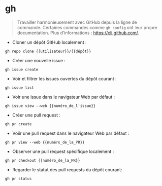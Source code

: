# gh

> Travailler harmonieusement avec GitHub depuis la ligne de commande.
> Certaines commandes comme `gh config` ont leur propre documentation.
> Plus d'informations : <https://cli.github.com/>.

- Cloner un dépôt GitHub localement :

`gh repo clone {{utilisateur}}/{{dépôt}}`

- Créer une nouvelle issue :

`gh issue create`

- Voir et filtrer les issues ouvertes du dépôt courant :

`gh issue list`

- Voir une issue dans le navigateur Web par défaut :

`gh issue view --web {{numéro_de_l'issue}}`

- Créer une pull request :

`gh pr create`

- Voiir une pull request dans le navigateur Web par défaut :

`gh pr view --web {{numéro_de_la_PR}}`

- Observer une pull request spécifique localement :

`gh pr checkout {{numéro_de_la_PR}}`

- Regarder le statut des pull requests du dépôt courant:

`gh pr status`
